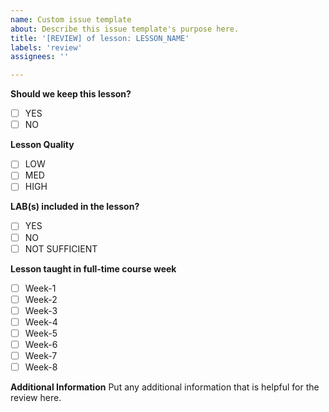 ```yaml
---
name: Custom issue template
about: Describe this issue template's purpose here.
title: '[REVIEW] of lesson: LESSON_NAME'
labels: 'review'
assignees: ''

---
```


**Should we keep this lesson?**
- [ ] YES
- [ ] NO

**Lesson Quality**
- [ ] LOW
- [ ] MED
- [ ] HIGH

**LAB(s) included in the lesson?**
- [ ] YES
- [ ] NO
- [ ] NOT SUFFICIENT

**Lesson taught in full-time course week**
- [ ] Week-1
- [ ] Week-2
- [ ] Week-3
- [ ] Week-4
- [ ] Week-5
- [ ] Week-6
- [ ] Week-7
- [ ] Week-8

**Additional Information**
Put any additional information that is helpful for the review here.
